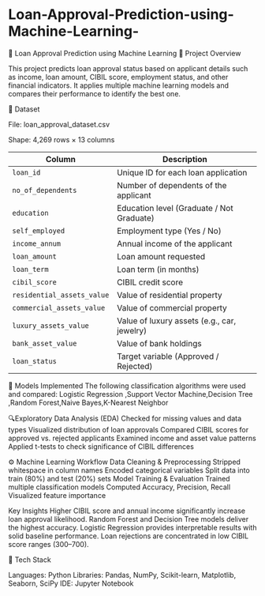 # Loan-Approval-Prediction-using-Machine-Learning-
🏦 Loan Approval Prediction using Machine Learning
📘 Project Overview

This project predicts loan approval status based on applicant details such as income, loan amount, CIBIL score, employment status, and other financial indicators.
It applies multiple machine learning models and compares their performance to identify the best one.

📂 Dataset

File: loan_approval_dataset.csv

Shape: 4,269 rows × 13 columns


| Column                     | Description                                 |
| -------------------------- | ------------------------------------------- |
| `loan_id`                  | Unique ID for each loan application         |
| `no_of_dependents`         | Number of dependents of the applicant       |
| `education`                | Education level (Graduate / Not Graduate)   |
| `self_employed`            | Employment type (Yes / No)                  |
| `income_annum`             | Annual income of the applicant              |
| `loan_amount`              | Loan amount requested                       |
| `loan_term`                | Loan term (in months)                       |
| `cibil_score`              | CIBIL credit score                          |
| `residential_assets_value` | Value of residential property               |
| `commercial_assets_value`  | Value of commercial property                |
| `luxury_assets_value`      | Value of luxury assets (e.g., car, jewelry) |
| `bank_asset_value`         | Value of bank holdings                      |
| `loan_status`              | Target variable (Approved / Rejected)       |


🧠 Models Implemented
The following classification algorithms were used and compared:
Logistic Regression	,Support Vector Machine,Decision Tree	,Random Forest,Naive Bayes,K-Nearest Neighbor


🔍Exploratory Data Analysis (EDA)
Checked for missing values and data types
Visualized distribution of loan approvals
Compared CIBIL scores for approved vs. rejected applicants
Examined income and asset value patterns
Applied t-tests to check significance of CIBIL differences

 
⚙️ Machine Learning Workflow
Data Cleaning & Preprocessing
Stripped whitespace in column names
Encoded categorical variables
Split data into train (80%) and test (20%) sets
Model Training & Evaluation
Trained multiple classification models
Computed Accuracy, Precision, Recall
Visualized feature importance

 
Key Insights
Higher CIBIL score and annual income significantly increase loan approval likelihood.
Random Forest and Decision Tree models deliver the highest accuracy.
Logistic Regression provides interpretable results with solid baseline performance.
Loan rejections are concentrated in low CIBIL score ranges (300–700).


🧰 Tech Stack

Languages: Python
Libraries: Pandas, NumPy, Scikit-learn, Matplotlib, Seaborn, SciPy
IDE: Jupyter Notebook
